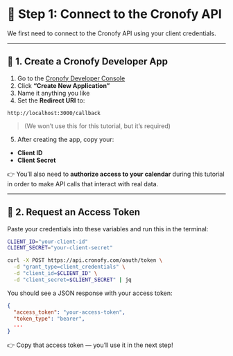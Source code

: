 # 🔐 Step 1: Connect to the Cronofy API

We first need to connect to the Cronofy API using your client credentials.

---

## 🧠 1. Create a Cronofy Developer App

1. Go to the [Cronofy Developer Console](https://app.cronofy.com/developers/applications)  
2. Click **“Create New Application”**  
3. Name it anything you like  
4. Set the **Redirect URI** to:

```
http://localhost:3000/callback
```

> (We won’t use this for this tutorial, but it’s required)

5. After creating the app, copy your:
- **Client ID**
- **Client Secret**

👉 You’ll also need to **authorize access to your calendar** during this tutorial in order to make API calls that interact with real data.

---

## 🔑 2. Request an Access Token

Paste your credentials into these variables and run this in the terminal:

```sh
CLIENT_ID="your-client-id"
CLIENT_SECRET="your-client-secret"

curl -X POST https://api.cronofy.com/oauth/token \
  -d "grant_type=client_credentials" \
  -d "client_id=$CLIENT_ID" \
  -d "client_secret=$CLIENT_SECRET" | jq
```

You should see a JSON response with your access token:

```json
{
  "access_token": "your-access-token",
  "token_type": "bearer",
  ...
}
```

👉 Copy that access token — you’ll use it in the next step!

